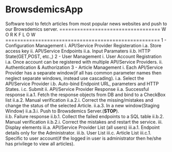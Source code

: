 # BrowsdemicsApp
Software tool to fetch articles from most popular news websites and push to our Browsdemics server.
================================== W O R K F L O W ====================================================
1 - Configuration Management
	i. API/Service Provider Registeration
		i.a. Store access key
	ii. API/Service Endpoints
		ii.a. Input Paramaters
		ii.b. HTTP State(GET,POST, etc.,)
2 - User Management
	i. User Account Registration
		i.a. Once account can be registered with multiple API/Service Providers.
	ii. Authentication & Authorization
3 - Article Management
	i. Each API/Service Provider has a separate window(if all has common parameter names then neglect separate windows, instead use cascading).
		i.a. Select the API/Service Provider
		i.b. Auto-bind Endpoint URL, parameters and HTTP States.
		i.c. Submit
	ii. API/Service Provider Response
		ii.a. Successful response
			ii.a.1. Fetch the response objects from DB and bind to a CheckBox list
			ii.a.2. Manual verification
				ii.a.2.i. Correct the missing/mistakes and change the status of the selected Article.
			ii.a.3. In a new window(Staging Window)
				ii.a.3.i. Push to Browsdemics Server.(**STOP**).	
		ii.b. Failure response 
			ii.b.1. Collect the failed endpoints to a SQL table
			ii.b.2. Manual verification
				ii.b.2.i. Correct the mistakes and restart the service.
	iii. Display elements
		iii.a. API/Service Provider List (all users)
			iii.a.1. Endpoint details only for the Administrator.
		iii.b. User List
		iii.c. Article List 
			iii.c.1. Specific to user account(if the logged in user is administrator then he/she has privilege to view all articles).
